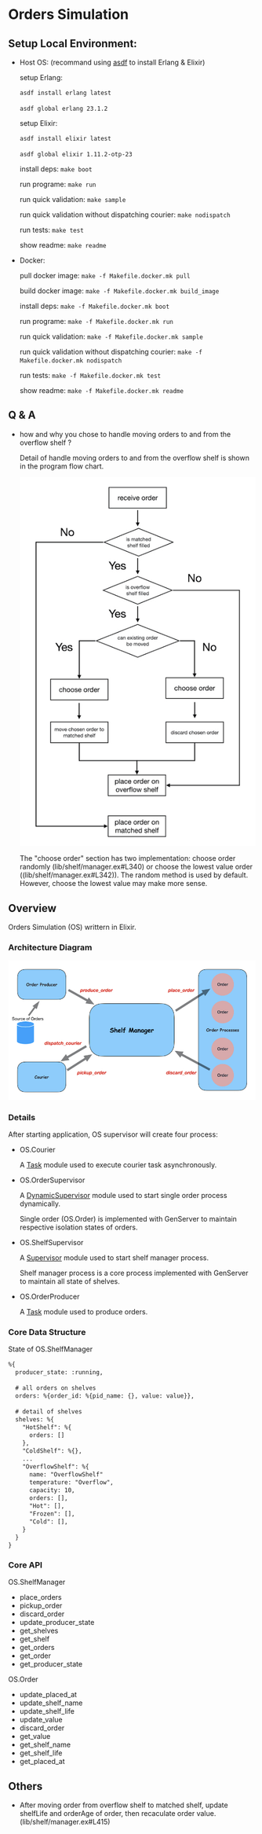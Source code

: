 # Orders Simulation

## Setup Local Environment:

- Host OS: (recommand using [asdf](https://asdf-vm.com/#/core-manage-asdf) to install Erlang & Elixir)

  setup Erlang:

      asdf install erlang latest

      asdf global erlang 23.1.2

  setup Elixir:

      asdf install elixir latest

      asdf global elixir 1.11.2-otp-23

  install deps: `make boot`

  run programe: `make run`

  run quick validation: `make sample`

  run quick validation without dispatching courier: `make nodispatch`

  run tests: `make test`

  show readme: `make readme`

- Docker:
  
  pull docker image: `make -f Makefile.docker.mk pull`

  build docker image: `make -f Makefile.docker.mk build_image`

  install deps: `make -f Makefile.docker.mk boot`
  
  run programe: `make -f Makefile.docker.mk run`

  run quick validation: `make -f Makefile.docker.mk sample`

  run quick validation without dispatching courier: `make -f Makefile.docker.mk nodispatch`

  run tests: `make -f Makefile.docker.mk test`

  show readme: `make -f Makefile.docker.mk readme`

## Q & A

- how and why you chose to handle moving orders to and from the
overflow shelf ?

  Detail of handle moving orders to and from the overflow shelf is shown in the program flow chart.

  ![place_order](images/place_order.jpeg)

  The "choose order" section has two implementation: choose order randomly (lib/shelf/manager.ex#L340) or choose the lowest value order ((lib/shelf/manager.ex#L342)). The random method is used by default. However, choose the lowest value may make more sense.
  
## Overview

Orders Simulation (OS) writtern in Elixir.

### Architecture Diagram

![arch_of_os](images/arch_of_os.jpeg)

### Details

After starting application, OS supervisor will create four process:

  - OS.Courier

    A [Task](https://hexdocs.pm/elixir/Task.html) module used to execute courier task asynchronously.

  - OS.OrderSupervisor

    A [DynamicSupervisor](https://hexdocs.pm/elixir/DynamicSupervisor.html) module used to start single order process dynamically.

    Single order (OS.Order) is implemented with GenServer to maintain respective isolation states of orders.

  - OS.ShelfSupervisor

    A [Supervisor](https://hexdocs.pm/elixir/Supervisor.html) module used to start shelf manager process.

    Shelf manager process is a core process implemented with GenServer to maintain all state of shelves.

  - OS.OrderProducer

    A [Task](https://hexdocs.pm/elixir/Task.html) module used to produce orders.

### Core Data Structure

State of OS.ShelfManager 

    %{
      producer_state: :running,

      # all orders on shelves
      orders: %{order_id: %{pid_name: {}, value: value}},

      # detail of shelves
      shelves: %{
        "HotShelf": %{
          orders: []
        },
        "ColdShelf": %{},
        ...
        "OverflowShelf": %{
          name: "OverflowShelf"
          temperature: "Overflow",
          capacity: 10,
          orders: [],
          "Hot": [],
          "Frozen": [],
          "Cold": [],
        }
      }
    }

### Core API

OS.ShelfManager

  - place_orders
  - pickup_order
  - discard_order
  - update_producer_state
  - get_shelves
  - get_shelf
  - get_orders
  - get_order
  - get_producer_state

OS.Order

  - update_placed_at
  - update_shelf_name
  - update_shelf_life
  - update_value
  - discard_order
  - get_value
  - get_shelf_name
  - get_shelf_life
  - get_placed_at

## Others

- After moving order from overflow shelf to matched shelf, update shelfLife and orderAge of order, then recaculate order value. (lib/shelf/manager.ex#L415)
